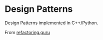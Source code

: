 # Design Patterns

Design Patterns implemented in C++/Python. 

From [refactoring.guru](https://refactoring.guru/)
